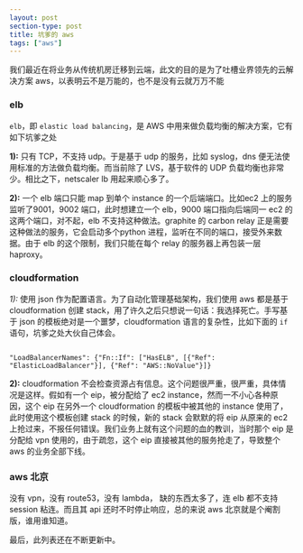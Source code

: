```yaml
---
layout: post
section-type: post
title: 坑爹的 aws
tags: ["aws"]
---
```


我们最近在将业务从传统机房迁移到云端，此文的目的是为了吐槽业界领先的云解决方案
aws，以表明云不是万能的，也不是没有云就万万不能


###  elb

`elb`，即 `elastic load balancing`，是 AWS 中用来做负载均衡的解决方案，它有如下坑爹之处

**1):** 只有 TCP，不支持 udp。于是基于 udp 的服务，比如 syslog，dns 便无法使用标准的方法做负载均衡。而当前除了 LVS，基于软件的 UDP 负载均衡也非常少。相比之下，netscaler lb 用起来顺心多了。

**2):** 一个 elb 端口只能 map 到单个 instance 的一个后端端口。比如ec2 上的服务监听了9001，9002 端口，此时想建立一个 elb，9000 端口指向后端同一 ec2 的这两个端口，对不起，elb 不支持这种做法。graphite 的 carbon relay 正是需要这种做法的服务，它会启动多个python 进程，监听在不同的端口，接受外来数据。由于 elb 的这个限制，我们只能在每个 relay 的服务器上再包装一层 haproxy。

### cloudformation

*1):* 使用 json 作为配置语言。为了自动化管理基础架构，我们使用 aws 都是基于 cloudformation 创建 stack，用了许久之后只想说一句话：我选择死亡。手写基于 json 的模板绝对是一个噩梦，cloudformation 语言的复杂性，比如下面的 `if` 语句，坑爹之处大伙自己体会。

<pre><code data-trim class="json">
"LoadBalancerNames": {"Fn::If": ["HasELB", [{"Ref": "ElasticLoadBalancer"}], {"Ref": "AWS::NoValue"}]}
</code></pre>

**2):** cloudformation 不会检查资源占有信息。这个问题很严重，很严重，具体情况是这样。假如有一个 eip，被分配给了 ec2 instance，然而一不小心各种原因，这个 eip 在另外一个 cloudformation 的模板中被其他的 instance 使用了，此时使用这个模板创建 stack 的时候，新的 stack 会默默的将 eip 从原来的 ec2 上抢过来，不报任何错误。我们业务上就有这个问题的血的教训，当时那个 eip 是分配给 vpn 使用的，由于疏忽，这个 eip 直接被其他的服务抢走了，导致整个 aws 的业务全部下线。

### aws 北京

没有 vpn，没有 route53，没有 lambda， 缺的东西太多了，连 elb 都不支持 session 粘连。而且其 api 还时不时停止响应，总的来说 aws 北京就是个阉割版，谁用谁知道。



最后，此列表还在不断更新中。
